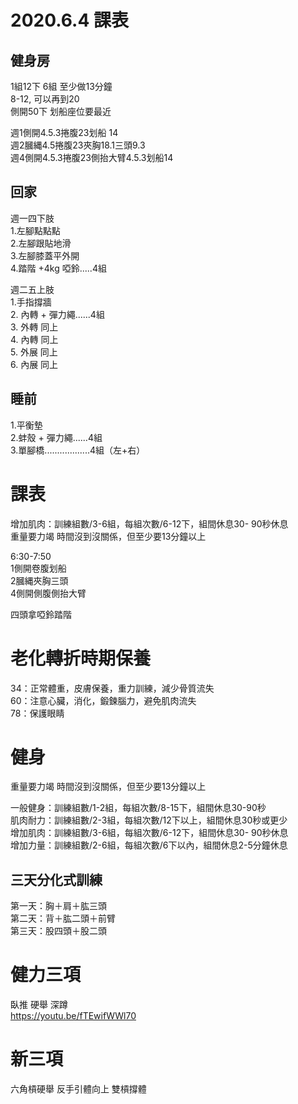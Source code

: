 # 2020.6.4 課表
## 健身房
1組12下 6組 至少做13分鐘  
8-12, 可以再到20  
側開50下 划船座位要最近  

週1側開4.5.3捲腹23划船 14  
週2膕縄4.5捲腹23夾胸18.1三頭9.3    
週4側開4.5.3捲腹23側抬大臂4.5.3划船14  

## 回家  
週一四下肢  
1.左腳點點點  
2.左腳跟貼地滑  
3.左腳膝蓋平外開  
4.踏階 +4kg 啞鈴.....4組  

週二五上肢  
1.手指撐牆  
2. 內轉 + 彈力繩......4組  
3. 外轉 同上  
4. 內轉 同上  
5. 外展 同上  
6. 內展 同上  

## 睡前
1.平衡墊  
2.蚌殼 + 彈力繩......4組  
3.單腳橋..................4組（左+右）  

#  課表
增加肌肉：訓練組數/3-6組，每組次數/6-12下，組間休息30- 90秒休息  
重量要力竭 時間沒到沒關係，但至少要13分鐘以上  

6:30-7:50  
1側開卷腹划船   
2膕縄夾胸三頭   
4側開側腹側抬大臂   

四頭拿啞鈴踏階   

# 老化轉折時期保養
34：正常體重，皮膚保養，重力訓練，減少骨質流失  
60：注意心臟，消化，鍛鍊腦力，避免肌肉流失  
78：保護眼睛    

# 健身
重量要力竭 時間沒到沒關係，但至少要13分鐘以上  

一般健身：訓練組數/1-2組，每組次數/8-15下，組間休息30-90秒           
肌肉耐力：訓練組數/2-3組，每組次數/12下以上，組間休息30秒或更少  
增加肌肉：訓練組數/3-6組，每組次數/6-12下，組間休息30- 90秒休息  
增加力量：訓練組數/2-6組，每組次數/6下以內，組間休息2-5分鐘休息  

## 三天分化式訓練
第一天：胸＋肩＋肱三頭  
第二天：背＋肱二頭＋前臂  
第三天：股四頭＋股二頭 

# 健力三項
臥推 硬舉 深蹲  
https://youtu.be/fTEwifWWl70  

# 新三項
六角槓硬舉 反手引體向上 雙槓撐體  
